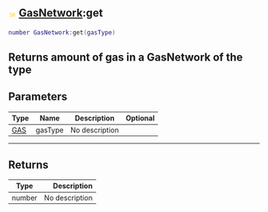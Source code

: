 ## ![shared](.gitbook/assets/shared.png) [GasNetwork](./home/GasNetwork):get

```lua
number GasNetwork:get(gasType)
```

Returns amount of gas in a GasNetwork of the type
------
## Parameters

| Type   | Name | Description | Optional |
| ------ | ---- | ----------- | -------: |
| [GAS](./home/GAS) | gasType | No description |  |

------
## Returns

| Type   | Description |
| ------ | ----------: |
| number | No description |

